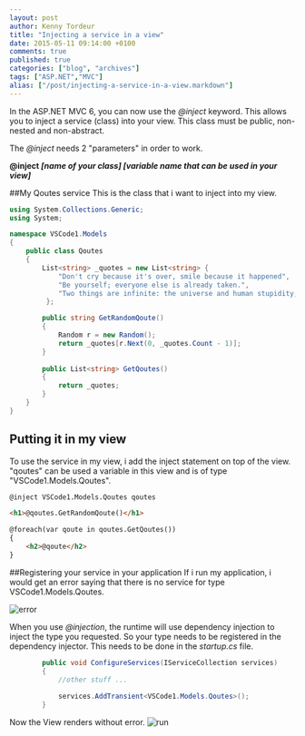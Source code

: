 ```yaml
---
layout: post
author: Kenny Tordeur
title: "Injecting a service in a view"
date: 2015-05-11 09:14:00 +0100
comments: true
published: true
categories: ["blog", "archives"]
tags: ["ASP.NET","MVC"]
alias: ["/post/injecting-a-service-in-a-view.markdown"]
---
```

In the ASP.NET MVC 6, you can now use the *@inject* keyword. This allows you to inject a service (class) into your view. This class must be public, non-nested and non-abstract.

The *@inject* needs 2 "parameters" in order to work. 


**@inject _[name of your class]</italic> [variable name that can be used in your view]_**


##My Qoutes service
This is the class that i want to inject into my view.
```csharp
using System.Collections.Generic;
using System;

namespace VSCode1.Models
{
    public class Qoutes
	{
		List<string> _quotes = new List<string> { 
			"Don't cry because it's over, smile because it happened",
			"Be yourself; everyone else is already taken.",
			"Two things are infinite: the universe and human stupidity; and I'm not sure about the universe."	 
		 };

		public string GetRandomQoute()
		{
			Random r = new Random();				
			return _quotes[r.Next(0, _quotes.Count - 1)];
		}
			
		public List<string> GetQoutes()
		{
			return _quotes;
		}
	}
}
```
## Putting it in my view
To use the service in my view, i add the inject statement on top of the view. "qoutes" can be used a variable in this view and is of type "VSCode1.Models.Qoutes".

```html
@inject VSCode1.Models.Qoutes qoutes

<h1>@qoutes.GetRandomQoute()</h1>

@foreach(var qoute in qoutes.GetQoutes())
{
    <h2>@qoute</h2>
}
```
##Registering your service in your application
If i run my application, i would get an error saying that there is no service for type VSCode1.Models.Qoutes.

![error](http://blog.kennytordeur.be/images/2015-05-22-Injecting-a-service-in-a-view/error.gif)

When you use *@injection*, the runtime will use dependency injection to inject the type you requested. So your type needs to be registered in the dependency injector. This needs to be done in the *startup.cs* file.

```csharp
        public void ConfigureServices(IServiceCollection services)
        {
            //other stuff ...
            
            services.AddTransient<VSCode1.Models.Qoutes>();
        }
```
Now the View renders without error.
![run](http://blog.kennytordeur.be/images/2015-05-22-Injecting-a-service-in-a-view/run.gif)

